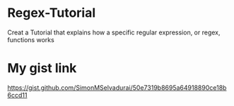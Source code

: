 # Regex-Tutorial
Creat a Tutorial that explains how a specific regular expression, or regex, functions works


# My gist link

https://gist.github.com/SimonMSelvadurai/50e7319b8695a64918890ce18b6ccd11
